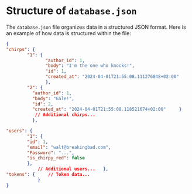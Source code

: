 # Structure of `database.json`

The `database.json` file organizes data in a structured JSON format. Here is an example of how data is structured within the file:

```json
{   
"chirps": {     
		"1": {
		       "author_id": 1,       
		       "body": "I'm the one who knocks!",       
		       "id": 1,       
		       "created_at": "2024-04-01T21:55:08.111276848+02:00"     
		       },     
		"2": {     
		  "author_id": 1,       
		  "body": "Gale!",       
		  "id": 2,       
		  "created_at": "2024-04-01T21:55:08.118521674+02:00"     }    
		   // Additional chirps...   
		  },   

"users": {     
		"1": {
		"id": 1,       
		"email": "walt@breakingbad.com",       
		"Password": "...",       
		"is_chirpy_red": false     
		}, 
		    // Additional users...   },   
"tokens": {     // Token data...   
			} 
}
```
